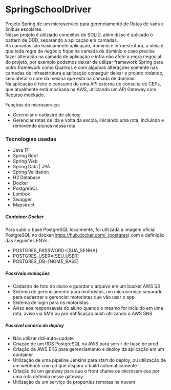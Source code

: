 # SpringSchoolDriver
Projeto Spring de um microservice para gerenciamento de Rotas de vans e ônibus escolares.<br>
Nesse projeto é utilziado conceitos de SOLID, além disso é aplicado o pattern de DDD, separando a aplicação em camadas.<br>
As camadas são basicamente aplicação, domínio e infraestrutura, a ideia é que toda regra de negócio fique na camada de domínio e caso precise fazer alteração na camada de aplicação e infra não afete a regra negocial do projeto, por exemplo podemos deixar de utilizar framework Spring para outro framework como Quarkus e com algumas alterações somente nas camadas de infraestrutura e aplicação conseguir deixar o projeto rodando, sem afetar o core da mesma que está na camada de domínio.<br>
Na aplicação é feito o consumo de uma API externa de consulta de CEPs, que atualmente está mockada na AWS, utilizando um API Gateway com Recurso mockado.

Funções do microserviço:
- Gerenciar o cadastro de alunos;
- Gerenciar rotas de ida e volta da escola, iniciando uma rota, incluindo e removendo alunos nessa rota.

### Tecnologias usadas
- Java 17
- Spring Boot
- Spring Web
- Spring Data | JPA
- Spring Validation
- H2 Database
- Docker
- PostgreSQL
- Lombok
- Swagger
- Mapstruct

##### Container Docker
Para subir a base PostgreSQL localmente, foi utilizada a imagem oficial PostgreSQL no docker(https://hub.docker.com/_/postgres) com a definição das seguintes ENVs:
- POSTGRES_PASSWORD=[SUA_SENHA]
- POSTGRES_USER=[SEU_USER]
- POSTGRES_DB=[NOME_BASE]

##### Possíveis evoluções
- Cadastro de foto do aluno e guardar o arquivo em um bucket AWS S3
- Sistema de gerenciamento para motoristas, um microserviço separado para cadastrar e gerenciar motoristas que vão usar o app
- Sistema de login para os motoristas
- Aviso aos responsáveis do aluno quando o mesmo for incluido em uma rota, aviso via SMS ou por notificação push utilizando o AWS SNS

##### Possível cenário de deploy
- Não utilizar ddl-auto=update
- Criação de um RDS PostgreSQL na AWS para servir de base de prod
- Criação de AWS EKS para gerenciamento e deploy da aplicação em um container
- Utilização de uma pipeline Jenkins para start do deploy, ou utilização de um webhook com git que dispara o build automaticamente
- Criação de um gateway para que o front chame os microservices por uma rota definida nesse gateway
- Utilização de um serviço de properties remotas na nuvem
